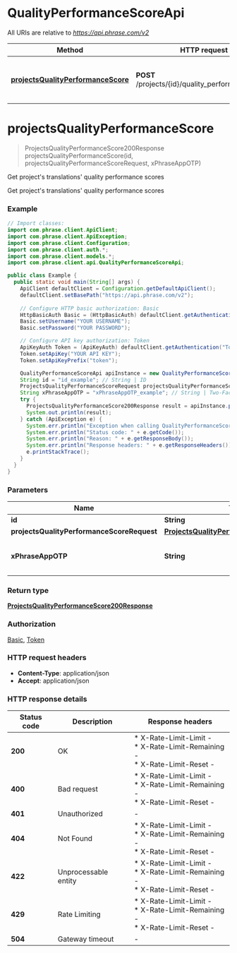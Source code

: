 # QualityPerformanceScoreApi

All URIs are relative to *https://api.phrase.com/v2*

Method | HTTP request | Description
------------- | ------------- | -------------
[**projectsQualityPerformanceScore**](QualityPerformanceScoreApi.md#projectsQualityPerformanceScore) | **POST** /projects/{id}/quality_performance_score | Get project&#39;s translations&#39; quality performance scores


<a name="projectsQualityPerformanceScore"></a>
# **projectsQualityPerformanceScore**
> ProjectsQualityPerformanceScore200Response projectsQualityPerformanceScore(id, projectsQualityPerformanceScoreRequest, xPhraseAppOTP)

Get project&#39;s translations&#39; quality performance scores

Get project&#39;s translations&#39; quality performance scores

### Example
```java
// Import classes:
import com.phrase.client.ApiClient;
import com.phrase.client.ApiException;
import com.phrase.client.Configuration;
import com.phrase.client.auth.*;
import com.phrase.client.models.*;
import com.phrase.client.api.QualityPerformanceScoreApi;

public class Example {
  public static void main(String[] args) {
    ApiClient defaultClient = Configuration.getDefaultApiClient();
    defaultClient.setBasePath("https://api.phrase.com/v2");
    
    // Configure HTTP basic authorization: Basic
    HttpBasicAuth Basic = (HttpBasicAuth) defaultClient.getAuthentication("Basic");
    Basic.setUsername("YOUR USERNAME");
    Basic.setPassword("YOUR PASSWORD");

    // Configure API key authorization: Token
    ApiKeyAuth Token = (ApiKeyAuth) defaultClient.getAuthentication("Token");
    Token.setApiKey("YOUR API KEY");
    Token.setApiKeyPrefix("token");

    QualityPerformanceScoreApi apiInstance = new QualityPerformanceScoreApi(defaultClient);
    String id = "id_example"; // String | ID
    ProjectsQualityPerformanceScoreRequest projectsQualityPerformanceScoreRequest = new ProjectsQualityPerformanceScoreRequest(); // ProjectsQualityPerformanceScoreRequest | 
    String xPhraseAppOTP = "xPhraseAppOTP_example"; // String | Two-Factor-Authentication token (optional)
    try {
      ProjectsQualityPerformanceScore200Response result = apiInstance.projectsQualityPerformanceScore(id, projectsQualityPerformanceScoreRequest, xPhraseAppOTP);
      System.out.println(result);
    } catch (ApiException e) {
      System.err.println("Exception when calling QualityPerformanceScoreApi#projectsQualityPerformanceScore");
      System.err.println("Status code: " + e.getCode());
      System.err.println("Reason: " + e.getResponseBody());
      System.err.println("Response headers: " + e.getResponseHeaders());
      e.printStackTrace();
    }
  }
}
```

### Parameters

Name | Type | Description  | Notes
------------- | ------------- | ------------- | -------------
 **id** | **String**| ID |
 **projectsQualityPerformanceScoreRequest** | [**ProjectsQualityPerformanceScoreRequest**](ProjectsQualityPerformanceScoreRequest.md)|  |
 **xPhraseAppOTP** | **String**| Two-Factor-Authentication token (optional) | [optional]

### Return type

[**ProjectsQualityPerformanceScore200Response**](ProjectsQualityPerformanceScore200Response.md)

### Authorization

[Basic](../README.md#Basic), [Token](../README.md#Token)

### HTTP request headers

 - **Content-Type**: application/json
 - **Accept**: application/json

### HTTP response details
| Status code | Description | Response headers |
|-------------|-------------|------------------|
**200** | OK |  * X-Rate-Limit-Limit -  <br>  * X-Rate-Limit-Remaining -  <br>  * X-Rate-Limit-Reset -  <br>  |
**400** | Bad request |  * X-Rate-Limit-Limit -  <br>  * X-Rate-Limit-Remaining -  <br>  * X-Rate-Limit-Reset -  <br>  |
**401** | Unauthorized |  -  |
**404** | Not Found |  * X-Rate-Limit-Limit -  <br>  * X-Rate-Limit-Remaining -  <br>  * X-Rate-Limit-Reset -  <br>  |
**422** | Unprocessable entity |  * X-Rate-Limit-Limit -  <br>  * X-Rate-Limit-Remaining -  <br>  * X-Rate-Limit-Reset -  <br>  |
**429** | Rate Limiting |  * X-Rate-Limit-Limit -  <br>  * X-Rate-Limit-Remaining -  <br>  * X-Rate-Limit-Reset -  <br>  |
**504** | Gateway timeout |  -  |

